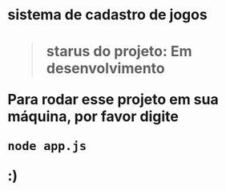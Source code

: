 <h1>sistema de cadastro de jogos<h1>

> starus do projeto: Em desenvolvimento

Para rodar esse projeto em sua máquina, por favor digite

```
node app.js
```

:)